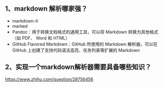 ## 1、markdown 解析哪家强？

- markdown-it
- marked
- Pandoc：用于转换文档格式的通用工具，可以将 Markdown 转换为其他格式（如 PDF、 Word 和 HTML）
- GitHub Flavored Markdown：GitHub 所使用的 Markdown 解析器，可以在 GitHub 上创建了支持代码语法高亮、任务列表等扩展的 Markdown

## 2、实现一个markdown解析器需要具备哪些知识？

https://www.zhihu.com/question/28756456